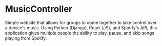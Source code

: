# MusicController
Simple website that allows for groups to come together to take control over a device's music.
Using Python (Django), React (JS), and Spotify's API, this application gives multiple people the ability to play, pause, and skip songs playing from Spotify.
